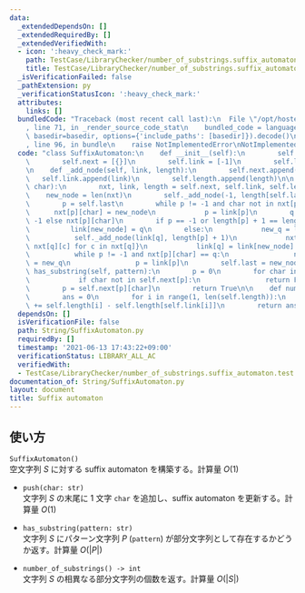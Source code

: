 ```yaml
---
data:
  _extendedDependsOn: []
  _extendedRequiredBy: []
  _extendedVerifiedWith:
  - icon: ':heavy_check_mark:'
    path: TestCase/LibraryChecker/number_of_substrings.suffix_automaton.test.py
    title: TestCase/LibraryChecker/number_of_substrings.suffix_automaton.test.py
  _isVerificationFailed: false
  _pathExtension: py
  _verificationStatusIcon: ':heavy_check_mark:'
  attributes:
    links: []
  bundledCode: "Traceback (most recent call last):\n  File \"/opt/hostedtoolcache/Python/3.9.5/x64/lib/python3.9/site-packages/onlinejudge_verify/documentation/build.py\"\
    , line 71, in _render_source_code_stat\n    bundled_code = language.bundle(stat.path,\
    \ basedir=basedir, options={'include_paths': [basedir]}).decode()\n  File \"/opt/hostedtoolcache/Python/3.9.5/x64/lib/python3.9/site-packages/onlinejudge_verify/languages/python.py\"\
    , line 96, in bundle\n    raise NotImplementedError\nNotImplementedError\n"
  code: "class SuffixAutomaton:\n    def __init__(self):\n        self.last = 0\n\
    \        self.next = [{}]\n        self.link = [-1]\n        self.length = [0]\n\
    \n    def _add_node(self, link, length):\n        self.next.append({})\n     \
    \   self.link.append(link)\n        self.length.append(length)\n\n    def push(self,\
    \ char):\n        nxt, link, length = self.next, self.link, self.length\n    \
    \    new_node = len(nxt)\n        self._add_node(-1, length[self.last] + 1)\n\
    \        p = self.last\n        while p != -1 and char not in nxt[p]:\n      \
    \      nxt[p][char] = new_node\n            p = link[p]\n        q = 0 if p ==\
    \ -1 else nxt[p][char]\n        if p == -1 or length[p] + 1 == length[q]:\n  \
    \          link[new_node] = q\n        else:\n            new_q = len(nxt)\n \
    \           self._add_node(link[q], length[p] + 1)\n            nxt[-1] = {c:\
    \ nxt[q][c] for c in nxt[q]}\n            link[q] = link[new_node] = new_q\n \
    \           while p != -1 and nxt[p][char] == q:\n                nxt[p][char]\
    \ = new_q\n                p = link[p]\n        self.last = new_node\n\n    def\
    \ has_substring(self, pattern):\n        p = 0\n        for char in pattern:\n\
    \            if char not in self.next[p]:\n                return False\n    \
    \        p = self.next[p][char]\n        return True\n\n    def number_of_substrings(self):\n\
    \        ans = 0\n        for i in range(1, len(self.length)):\n            ans\
    \ += self.length[i] - self.length[self.link[i]]\n        return ans\n"
  dependsOn: []
  isVerificationFile: false
  path: String/SuffixAutomaton.py
  requiredBy: []
  timestamp: '2021-06-13 17:43:22+09:00'
  verificationStatus: LIBRARY_ALL_AC
  verifiedWith:
  - TestCase/LibraryChecker/number_of_substrings.suffix_automaton.test.py
documentation_of: String/SuffixAutomaton.py
layout: document
title: Suffix automaton
---
```


## 使い方
`SuffixAutomaton()`  
空文字列 $S$ に対する suffix automaton を構築する。計算量 $O(1)$

- `push(char: str)`  
文字列 $S$ の末尾に 1 文字 `char` を追加し、suffix automaton を更新する。計算量 $O(1)$

- `has_substring(pattern: str)`  
文字列 $S$ にパターン文字列 $P$ (`pattern`) が部分文字列として存在するかどうか返す。計算量 $O(|P|)$

- `number_of_substrings() -> int`  
文字列 $S$ の相異なる部分文字列の個数を返す。計算量 $O(|S|)$
